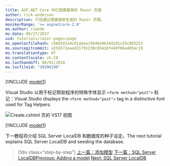 ```yaml
---
title: ASP.NET Core 中已搭建基架的 Razor 页面
author: rick-anderson
description: 介绍通过搭建基架生成的 Razor 页面。
monikerRange: '>= aspnetcore-2.0'
ms.author: riande
ms.date: 09/27/2017
uid: tutorials/razor-pages/page
ms.openlocfilehash: c50d341a9c81abeac5646e9b34d2d1cd3c803253
ms.sourcegitcommit: a25b572eaed21791230c85416f449f66a405ec19
ms.translationtype: HT
ms.contentlocale: zh-CN
ms.lasthandoff: 08/01/2018
ms.locfileid: "39396190"
---
```

[!INCLUDE [model1](~/includes/RP/page1.md)]

<span data-ttu-id="2e8dd-103">Visual Studio 以用于标记帮助程序的特殊字体显示 `<form method="post">` 标记：</span><span class="sxs-lookup"><span data-stu-id="2e8dd-103">Visual Studio displays the `<form method="post">` tag in a distinctive font used for Tag Helpers:</span></span> 

![Create.cshtml 页的 VS17 视图](page/_static/th.png)

[!INCLUDE [model1](~/includes/RP/page2.md)]

<span data-ttu-id="2e8dd-105">下一教程将介绍 SQL Server LocalDB 和数据库的种子设定。</span><span class="sxs-lookup"><span data-stu-id="2e8dd-105">The next tutorial explains SQL Server LocalDB and seeding the database.</span></span>

> [!div class="step-by-step"]
> <span data-ttu-id="2e8dd-106">[上一篇：添加模型](xref:tutorials/razor-pages/model)
> [下一篇：SQL Server LocalDB](xref:tutorials/razor-pages/sql)</span><span class="sxs-lookup"><span data-stu-id="2e8dd-106">[Previous: Adding a model](xref:tutorials/razor-pages/model)
[Next: SQL Server LocalDB](xref:tutorials/razor-pages/sql)</span></span>
